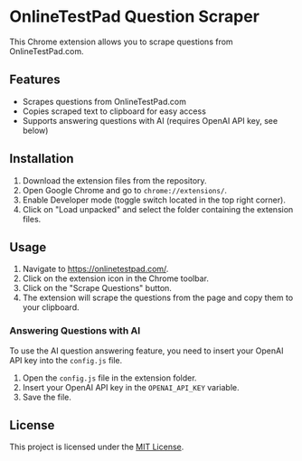 # OnlineTestPad Question Scraper

This Chrome extension allows you to scrape questions from OnlineTestPad.com.

## Features

- Scrapes questions from OnlineTestPad.com
- Copies scraped text to clipboard for easy access
- Supports answering questions with AI (requires OpenAI API key, see below)

## Installation

1. Download the extension files from the repository.
2. Open Google Chrome and go to `chrome://extensions/`.
3. Enable Developer mode (toggle switch located in the top right corner).
4. Click on "Load unpacked" and select the folder containing the extension files.

## Usage

1. Navigate to https://onlinetestpad.com/.
2. Click on the extension icon in the Chrome toolbar.
3. Click on the "Scrape Questions" button.
4. The extension will scrape the questions from the page and copy them to your clipboard.

### Answering Questions with AI

To use the AI question answering feature, you need to insert your OpenAI API key into the `config.js` file.

1. Open the `config.js` file in the extension folder.
2. Insert your OpenAI API key in the `OPENAI_API_KEY` variable.
3. Save the file.

## License

This project is licensed under the [MIT License](LICENSE).
